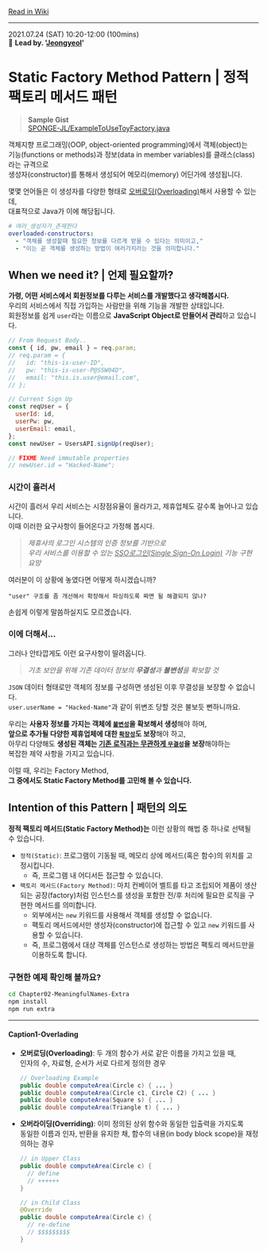 [Read in Wiki](https://github.com/SPONGE-JL/CrashLab-CleanCode/wiki/Chapter-02.-Meaningful-Names-Extra)

---

2021.07.24 (SAT) 10:20-12:00 (100mins)  
🚀 **Lead by. '[Jeongyeol](https://github.com/SPONGE-JL)'**

# Static Factory Method Pattern | 정적 팩토리 메서드 패턴

> **Sample Gist**  
> [SPONGE-JL/ExampleToUseToyFactory.java](https://gist.github.com/SPONGE-JL/e0035d7790afe00bdbb757479f0db392#file-exampletousetoyfactory-java-L11-L14)

객체지향 프로그래밍(OOP, object-oriented programming)에서 객체(object)는   
기능(functions or methods)과 정보(data in member variables)를 클래스(class)라는 규격으로  
생성자(constructor)를 통해서 생성되어 메모리(memory) 어딘가에 생성됩니다.

몇몇 언어들은 이 생성자를 다양한 형태로 [오버로딩(Overloading)](#caption1-overlading)해서 사용할 수 있는데,  
대표적으로 Java가 이에 해당됩니다.

```yaml
# 여러_생성자가_존재한다
overloaded-constructors:
  - "객체를 생성할때 필요한 정보를 다르게 받을 수 있다는 의미이고,"
  - "이는 곧 객체를 생성하는 방법이 여러가지라는 것을 의미합니다."
```

## When we need it? | 언제 필요할까?

**가령, 어떤 서비스에서 회원정보를 다루는 서비스를 개발했다고 생각해봅시다.**  
우리의 서비스에서 직접 가입하는 사람만을 위해 기능을 개발한 상태입니다.  
회원정보를 쉽게 `user`라는 이름으로 **JavaScript Object로 만들어서 관리**하고 있습니다.

```javascript
// From Request Body..
const { id, pw, email } = req.param;
// req.param = {
//   id: "this-is-user-ID",
//   pw: "this-is-user-P@SSW04D",
//   email: "this.is.user@email.com",
// };

// Current Sign Up
const reqUser = {
  userId: id,
  userPw: pw,
  userEmail: email,
};
const newUser = UsersAPI.signUp(reqUser);

// FIXME Need immutable properties
// newUser.id = "Hacked-Name";
```

### 시간이 흘러서

시간이 흘러서 우리 서비스는 시장점유율이 올라가고, 제휴업체도 갈수록 늘어나고 있습니다.  
이때 이러한 요구사항이 들어온다고 가정해 봅시다. 

> _제휴사의 로그인 시스템의 인증 정보를 기반으로_  
> _우리 서비스를 이용할 수 있는 <u>SSO로그인(Single Sign-On Login)</u> 기능 구현 요망_

여러분이 이 상황에 놓였다면 어떻게 하시겠습니까?

```plaintext
"user" 구조를 좀 개선해서 확장해서 파싱하도록 짜면 될 해결되지 않나?
```

손쉽게 이렇게 말씀하실지도 모르겠습니다.

### 이에 더해서...

그러나 안타깝게도 이런 요구사항이 딸려옵니다.

> _기초 보안을 위해 기존 데이터 정보의 **무결성**과 **불변성**을 확보할 것_

`JSON` 데이터 형태로만 객체의 정보를 구성하면 생성된 이후 무결성을 보장할 수 없습니다.  
`user.userName = "Hacked-Name"`과 같이 위변조 당할 것은 불보듯 뻔하니까요.

우리는 **사용자 정보를 가지는 객체에 <u>`불변성`</u>을 확보해서 생성**해야 하며,  
**앞으로 추가될 다양한 제휴업체에 대한 <u>`확장성`</u>도 보장**해야 하고,  
아무리 다양해도 **생성된 객체는 <u>기존 로직과는 무관하게 `무결성`</u>을 보장**해야하는  
복잡한 제약 사항을 가지고 있습니다.

이럴 때, 우리는 Factory Method,  
**그 중에서도 Static Factory Method를 고민해 볼 수 있습니다.**

## Intention of this Pattern | 패턴의 의도

**정적 팩토리 메서드(Static Factory Method)는** 이런 상황의 해법 중 하나로 선택될 수 있습니다.

- `정적(Static)`: 프로그램이 기동될 때, 메모리 상에 메서드(혹은 함수)의 위치를 고정시킵니다.
  - 즉, 프로그램 내 어디서든 접근할 수 있습니다.
- `팩토리 메서드(Factory Method)`: 마치 컨베이어 벨트를 타고 조립되어 제품이 생산되는 공장(factory)처럼 인스턴스를 생성을 포함한 전/후 처리에 필요한 로직을 구현한 메서드를 의미합니다.
  - 외부에서는 `new` 키워드를 사용해서 객체를 생성할 수 없습니다.
  - 팩토리 메서드에서만 생성자(constructor)에 접근할 수 있고 `new` 키워드를 사용할 수 있습니다.
  - 즉, 프로그램에서 대상 객체를 인스턴스로 생성하는 방법은 팩토리 메서드만을 이용하도록 합니다.

### 구현한 예제 확인해 볼까요?

```bash
cd Chapter02-MeaningfulNames-Extra
npm install
npm run extra
```

---

#### Caption1-Overlading

- **오버로딩(Overloading)**: 두 개의 함수가 서로 같은 이름을 가지고 있을 때,  
  인자의 수, 자료형, 순서가 서로 다르게 정의한 경우

    ```java
    // Overloading Example
    public double computeArea(Circle c) { ... }
    public double computeArea(Circle c1, Circle C2) { ... }
    public double computeArea(Square s) { ... }
    public double computeArea(Triangle t) { ... }
    ```

- **오버라이딩(Overriding)**: 이미 정의된 상위 함수와 동일한 입출력을 가지도록  
  동일한 이름과 인자, 반환을 유지한 채, 함수의 내용(in body block scope)을 재정의하는 경우
  
  ```java
  // in Upper Class
  public double computeArea(Circle c) {
    // define
    // ++++++
  }
  
  // in Child Class
  @Override
  public double computeArea(Circle c) {
    // re-define
    // $$$$$$$$$
  }
  ```
